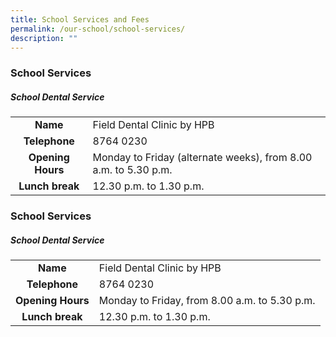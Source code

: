 ```yaml
---
title: School Services and Fees
permalink: /our-school/school-services/
description: ""
---
```

### School Services
##### School Dental Service
| | | 
|:---:|:---| 
|**Name**|Field Dental Clinic by HPB|
| **Telephone** | 8764 0230 |
| **Opening Hours** | Monday to Friday (alternate weeks), from 8.00 a.m. to 5.30 p.m. |
|**Lunch break**|12.30 p.m. to 1.30 p.m.|







### School Services
##### School Dental Service
| | | 
|:---:|:---| 
|**Name**|Field Dental Clinic by HPB|
| **Telephone** | 8764 0230 |
| **Opening Hours** | Monday to Friday, from 8.00 a.m. to 5.30 p.m. |
|**Lunch break**|12.30 p.m. to 1.30 p.m.|





